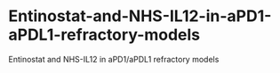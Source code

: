 # Entinostat-and-NHS-IL12-in-aPD1-aPDL1-refractory-models
Entinostat and NHS-IL12 in aPD1/aPDL1 refractory models
